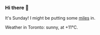 ### Hi there :wave:

It's Sunday! I might be putting some [miles](https://www.strava.com/athletes/889963) in.

Weather in Toronto: sunny, at +11°C.
